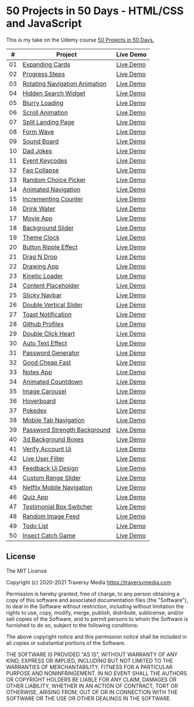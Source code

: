 # 50 Projects in 50 Days - HTML/CSS and JavaScript

This is my take on the Udemy course [50 Projects in 50 Days.](https://www.udemy.com/course/50-projects-50-days)

|  #  | Project | Live Demo |
| - | - | - | 
| 01  | [Expanding Cards](https://github.com/goodbyte/50projects50days/tree/master/01-expanding-cards) | [Live Demo](https://50projects50days.com/projects/expanding-cards/) |
| 02  | [Progress Steps](https://github.com/goodbyte/50projects50days/tree/master/02-progress-steps) | [Live Demo](https://50projects50days.com/projects/progress-steps/) |
| 03  | [Rotating Navigation Animation](https://github.com/goodbyte/50projects50days/tree/master/03-rotating-nav-animation) | [Live Demo](https://50projects50days.com/projects/rotating-navigation-animation/) |
| 04  | [Hidden Search Widget](https://github.com/goodbyte/50projects50days/tree/master/04-hidden-search) | [Live Demo](https://50projects50days.com/projects/hidden-search-widget/) |
| 05  | [Blurry Loading](https://github.com/goodbyte/50projects50days/tree/master/05-blurry-loading) | [Live Demo](https://50projects50days.com/projects/blurry-loading/) |
| 06  | [Scroll Animation](https://github.com/goodbyte/50projects50days/tree/master/06-scroll-animation) | [Live Demo](https://50projects50days.com/projects/scroll-animation/) |
| 07  | [Split Landing Page](https://github.com/goodbyte/50projects50days/tree/master/07-split-landing-page) | [Live Demo](https://50projects50days.com/projects/split-landing-page/) |
| 08  | [Form Wave](https://github.com/goodbyte/50projects50days/tree/master/08-form-input-wave) | [Live Demo](https://50projects50days.com/projects/form-wave/) |
| 09  | [Sound Board](https://github.com/goodbyte/50projects50days/tree/master/09-sound-board) | [Live Demo](https://50projects50days.com/projects/sound-board/) |
| 10  | [Dad Jokes](https://github.com/goodbyte/50projects50days/tree/master/10-dad-jokes) | [Live Demo](https://50projects50days.com/projects/dad-jokes/) |
| 11  | [Event Keycodes](https://github.com/goodbyte/50projects50days/tree/master/11-event-keycodes) | [Live Demo](https://50projects50days.com/projects/event-keycodes/)                |
| 12  | [Faq Collapse](https://github.com/goodbyte/50projects50days/tree/master/12-faq-collapse) | [Live Demo](https://50projects50days.com/projects/faq-collapse/) |
| 13  | [Random Choice Picker](https://github.com/goodbyte/50projects50days/tree/master/13-random-choice-picker) | [Live Demo](https://50projects50days.com/projects/random-choice-picker/) |
| 14  | [Animated Navigation](https://github.com/goodbyte/50projects50days/tree/master/14-animated-navigation) | [Live Demo](https://50projects50days.com/projects/animated-navigation/) |
| 15  | [Incrementing Counter](https://github.com/goodbyte/50projects50days/tree/master/15-incrementing-counter) | [Live Demo](https://50projects50days.com/projects/incrementing-counter/) |
| 16  | [Drink Water](https://github.com/goodbyte/50projects50days/tree/master/16-drink-water) | [Live Demo](https://50projects50days.com/projects/drink-water/) |
| 17  | [Movie App](https://github.com/goodbyte/50projects50days/tree/master/17-movie-app) | [Live Demo](https://50projects50days.com/projects/movie-app/) |
| 18  | [Background Slider](https://github.com/goodbyte/50projects50days/tree/master/18-background-slider) | [Live Demo](https://50projects50days.com/projects/background-slider/) |
| 19  | [Theme Clock](https://github.com/goodbyte/50projects50days/tree/master/19-theme-clock) | [Live Demo](https://50projects50days.com/projects/theme-clock/) |
| 20  | [Button Ripple Effect](https://github.com/goodbyte/50projects50days/tree/master/20-button-ripple-effect) | [Live Demo](https://50projects50days.com/projects/button-ripple-effect/) |
| 21  | [Drag N Drop](https://github.com/goodbyte/50projects50days/tree/master/21-drag-n-drop) | [Live Demo](https://50projects50days.com/projects/drag-n-drop/) |
| 22  | [Drawing App](https://github.com/goodbyte/50projects50days/tree/master/22-drawing-app) | [Live Demo](https://50projects50days.com/projects/drawing-app/) |
| 23  | [Kinetic Loader](https://github.com/goodbyte/50projects50days/tree/master/23-kinetic-loader) | [Live Demo](https://50projects50days.com/projects/kinetic-loader/) |
| 24  | [Content Placeholder](https://github.com/goodbyte/50projects50days/tree/master/24-content-placeholder) | [Live Demo](https://50projects50days.com/projects/content-placeholder/) |
| 25  | [Sticky Navbar](https://github.com/goodbyte/50projects50days/tree/master/25-sticky-navigation) | [Live Demo](https://50projects50days.com/projects/sticky-navbar/) |
| 26  | [Double Vertical Slider](https://github.com/goodbyte/50projects50days/tree/master/26-double-vertical-slider) | [Live Demo](https://50projects50days.com/projects/double-vertical-slider/) |
| 27  | [Toast Notification](https://github.com/goodbyte/50projects50days/tree/master/27-toast-notification) | [Live Demo](https://50projects50days.com/projects/toast-notification/) |
| 28  | [Github Profiles](https://github.com/goodbyte/50projects50days/tree/master/28-github-profiles) | [Live Demo](https://50projects50days.com/projects/github-profiles/) |
| 29  | [Double Click Heart](https://github.com/goodbyte/50projects50days/tree/master/29-double-click-heart) | [Live Demo](https://50projects50days.com/projects/double-click-heart/) |
| 30  | [Auto Text Effect](https://github.com/goodbyte/50projects50days/tree/master/30-auto-text-effect) | [Live Demo](https://50projects50days.com/projects/auto-text-effect/) |
| 31  | [Password Generator](https://github.com/goodbyte/50projects50days/tree/master/31-password-generator) | [Live Demo](https://50projects50days.com/projects/password-generator/) |
| 32  | [Good Cheap Fast](https://github.com/goodbyte/50projects50days/tree/master/32-good-cheap-fast) | [Live Demo](https://50projects50days.com/projects/good-cheap-fast/) |
| 33  | [Notes App](https://github.com/goodbyte/50projects50days/tree/master/33-notes-app) | [Live Demo](https://50projects50days.com/projects/notes-app/) |
| 34  | [Animated Countdown](https://github.com/goodbyte/50projects50days/tree/master/34-animated-countdown) | [Live Demo](https://50projects50days.com/projects/animated-countdown/) |
| 35  | [Image Carousel](https://github.com/goodbyte/50projects50days/tree/master/35-image-carousel) | [Live Demo](https://50projects50days.com/projects/image-carousel/) |
| 36  | [Hoverboard](https://github.com/goodbyte/50projects50days/tree/master/36-hoverboard) | [Live Demo](https://50projects50days.com/projects/hoverboard/) |
| 37  | [Pokedex](https://github.com/goodbyte/50projects50days/tree/master/37-pokedex) | [Live Demo](https://50projects50days.com/projects/pokedex/) |
| 38  | [Mobile Tab Navigation](https://github.com/goodbyte/50projects50days/tree/master/38-mobile-tab-navigation) | [Live Demo](https://50projects50days.com/projects/mobile-tab-navigation/) |
| 39  | [Password Strength Background](https://github.com/goodbyte/50projects50days/tree/master/39-password-strength-background) | [Live Demo](https://50projects50days.com/projects/password-strength-background/) |
| 40  | [3d Background Boxes](https://github.com/goodbyte/50projects50days/tree/master/40-3d-boxes-background) | [Live Demo](https://50projects50days.com/projects/3d-background-boxes/) |
| 41  | [Verify Account Ui](https://github.com/goodbyte/50projects50days/tree/master/41-verify-account-ui) | [Live Demo](https://50projects50days.com/projects/verify-account-ui/) |
| 42  | [Live User Filter](https://github.com/goodbyte/50projects50days/tree/master/42-live-user-filter) | [Live Demo](https://50projects50days.com/projects/live-user-filter/) |
| 43  | [Feedback Ui Design](https://github.com/goodbyte/50projects50days/tree/master/43-feedback-ui-design) | [Live Demo](https://50projects50days.com/projects/feedback-ui-design/) |
| 44  | [Custom Range Slider](https://github.com/goodbyte/50projects50days/tree/master/44-custom-range-slider) | [Live Demo](https://50projects50days.com/projects/custom-range-slider/) |
| 45  | [Netflix Mobile Navigation](https://github.com/goodbyte/50projects50days/tree/master/45-netflix-mobile-navigation) | [Live Demo](https://50projects50days.com/projects/netflix-mobile-navigation/) |
| 46  | [Quiz App](https://github.com/goodbyte/50projects50days/tree/master/46-quiz-app) | [Live Demo](https://50projects50days.com/projects/quiz-app/)                      |
| 47  | [Testimonial Box Switcher](https://github.com/goodbyte/50projects50days/tree/master/47-testimonial-box-switcher) | [Live Demo](https://50projects50days.com/projects/testimonial-box-switcher/) |
| 48  | [Random Image Feed](https://github.com/goodbyte/50projects50days/tree/master/48-random-image-generator) | [Live Demo](https://50projects50days.com/projects/random-image-feed/) |
| 49  | [Todo List](https://github.com/goodbyte/50projects50days/tree/master/49-todo-list) | [Live Demo](https://50projects50days.com/projects/todo-list/)                     |
| 50  | [Insect Catch Game](https://github.com/goodbyte/50projects50days/tree/master/50-insect-catch-game) | [Live Demo](https://50projects50days.com/projects/insect-catch-game/) |


## License

The MIT License

Copyright (c) 2020-2021 Traversy Media https://traversymedia.com

Permission is hereby granted, free of charge, to any person obtaining a copy
of this software and associated documentation files (the "Software"), to deal
in the Software without restriction, including without limitation the rights
to use, copy, modify, merge, publish, distribute, sublicense, and/or sell
copies of the Software, and to permit persons to whom the Software is
furnished to do so, subject to the following conditions:

The above copyright notice and this permission notice shall be included in
all copies or substantial portions of the Software.

THE SOFTWARE IS PROVIDED "AS IS", WITHOUT WARRANTY OF ANY KIND, EXPRESS OR
IMPLIED, INCLUDING BUT NOT LIMITED TO THE WARRANTIES OF MERCHANTABILITY,
FITNESS FOR A PARTICULAR PURPOSE AND NONINFRINGEMENT. IN NO EVENT SHALL THE
AUTHORS OR COPYRIGHT HOLDERS BE LIABLE FOR ANY CLAIM, DAMAGES OR OTHER
LIABILITY, WHETHER IN AN ACTION OF CONTRACT, TORT OR OTHERWISE, ARISING FROM,
OUT OF OR IN CONNECTION WITH THE SOFTWARE OR THE USE OR OTHER DEALINGS IN
THE SOFTWARE.
